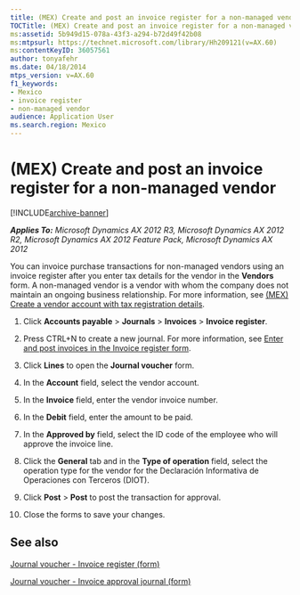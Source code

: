 ```yaml
---
title: (MEX) Create and post an invoice register for a non-managed vendor
TOCTitle: (MEX) Create and post an invoice register for a non-managed vendor
ms:assetid: 5b949d15-078a-43f3-a294-b72d49f42b08
ms:mtpsurl: https://technet.microsoft.com/library/Hh209121(v=AX.60)
ms:contentKeyID: 36057561
author: tonyafehr
ms.date: 04/18/2014
mtps_version: v=AX.60
f1_keywords:
- Mexico
- invoice register
- non-managed vendor
audience: Application User
ms.search.region: Mexico
---
```


# (MEX) Create and post an invoice register for a non-managed vendor 


[!INCLUDE[archive-banner](includes/archive-banner.md)]


_**Applies To:** Microsoft Dynamics AX 2012 R3, Microsoft Dynamics AX 2012 R2, Microsoft Dynamics AX 2012 Feature Pack, Microsoft Dynamics AX 2012_

You can invoice purchase transactions for non-managed vendors using an invoice register after you enter tax details for the vendor in the **Vendors** form. A non-managed vendor is a vendor with whom the company does not maintain an ongoing business relationship. For more information, see [(MEX) Create a vendor account with tax registration details](mex-create-a-vendor-account-with-tax-registration-details.md).

1.  Click **Accounts payable** \> **Journals** \> **Invoices** \> **Invoice register**.

2.  Press CTRL+N to create a new journal. For more information, see [Enter and post invoices in the Invoice register form](enter-and-post-invoices-in-the-invoice-register-form.md).

3.  Click **Lines** to open the **Journal voucher** form.

4.  In the **Account** field, select the vendor account.

5.  In the **Invoice** field, enter the vendor invoice number.

6.  In the **Debit** field, enter the amount to be paid.

7.  In the **Approved by** field, select the ID code of the employee who will approve the invoice line.

8.  Click the **General** tab and in the **Type of operation** field, select the operation type for the vendor for the Declaración Informativa de Operaciones con Terceros (DIOT).

9.  Click **Post** \> **Post** to post the transaction for approval.

10. Close the forms to save your changes.

## See also

[Journal voucher - Invoice register (form)](https://technet.microsoft.com/library/aa575517\(v=ax.60\))

[Journal voucher - Invoice approval journal (form)](https://technet.microsoft.com/library/aa498954\(v=ax.60\))

  


